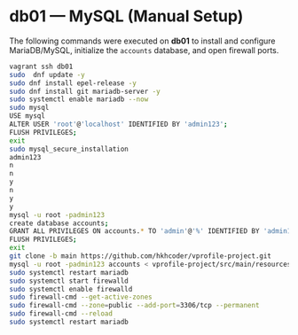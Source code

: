 # db01 — MySQL (Manual Setup)

The following commands were executed on **db01** to install and configure MariaDB/MySQL, initialize the `accounts` database, and open firewall ports.

```bash
vagrant ssh db01 
sudo  dnf update -y 
sudo dnf install epel-release -y 
sudo dnf install git mariadb-server -y 
sudo systemctl enable mariadb --now 
sudo mysql 
USE mysql
ALTER USER 'root'@'localhost' IDENTIFIED BY 'admin123';
FLUSH PRIVILEGES;
exit
sudo mysql_secure_installation
admin123
n
n
y
n
y
y
mysql -u root -padmin123
create database accounts;
GRANT ALL PRIVILEGES ON accounts.* TO 'admin'@'%' IDENTIFIED BY 'admin123';
FLUSH PRIVILEGES;
exit
git clone -b main https://github.com/hkhcoder/vprofile-project.git 
mysql -u root -padmin123 accounts < vprofile-project/src/main/resources/db_backup.sql
sudo systemctl restart mariadb
sudo systemctl start firewalld
sudo systemctl enable firewalld
sudo firewall-cmd --get-active-zones
sudo firewall-cmd --zone=public --add-port=3306/tcp --permanent
sudo firewall-cmd --reload
sudo systemctl restart mariadb
```
